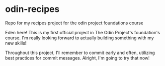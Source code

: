# odin-recipes
Repo for my recipes project for the odin project foundations course

Eden here! This is my first official project in The Odin Project's foundation's course. I'm really looking forward to actually building something with my new skills!

Throughout this project, I'll remember to commit early and often, utilizing best practices for commit messages. Alright, I'm going to try that now!